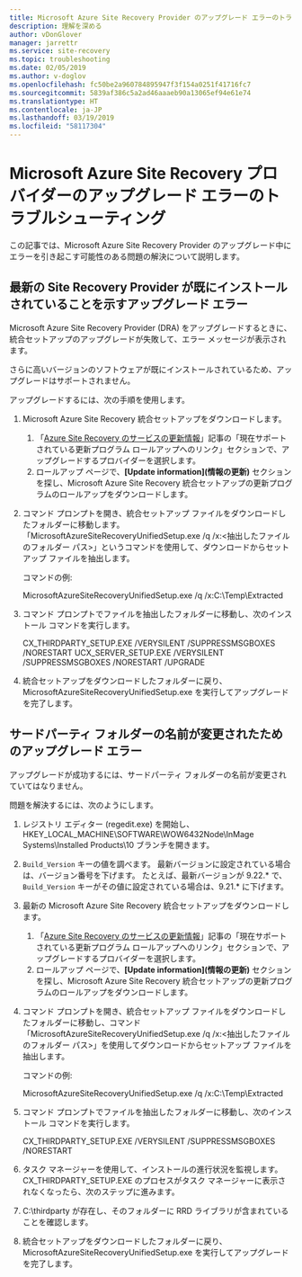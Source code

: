 ```yaml
---
title: Microsoft Azure Site Recovery Provider のアップグレード エラーのトラブルシューティング | Microsoft Docs
description: 理解を深める
author: vDonGlover
manager: jarrettr
ms.service: site-recovery
ms.topic: troubleshooting
ms.date: 02/05/2019
ms.author: v-doglov
ms.openlocfilehash: fc50be2a960784895947f3f154a0251f41716fc7
ms.sourcegitcommit: 5839af386c5a2ad46aaaeb90a13065ef94e61e74
ms.translationtype: HT
ms.contentlocale: ja-JP
ms.lasthandoff: 03/19/2019
ms.locfileid: "58117304"
---
```

# <a name="troubleshoot-microsoft-azure-site-recovery-provider-upgrade-failures"></a>Microsoft Azure Site Recovery プロバイダーのアップグレード エラーのトラブルシューティング

この記事では、Microsoft Azure Site Recovery Provider のアップグレード中にエラーを引き起こす可能性のある問題の解決について説明します。

## <a name="the-upgrade-fails-reporting-that-the-latest-site-recovery-provider-is-already-installed"></a>最新の Site Recovery Provider が既にインストールされていることを示すアップグレード エラー

Microsoft Azure Site Recovery Provider (DRA) をアップグレードするときに、統合セットアップのアップグレードが失敗して、エラー メッセージが表示されます。

さらに高いバージョンのソフトウェアが既にインストールされているため、アップグレードはサポートされません。

アップグレードするには、次の手順を使用します。

1. Microsoft Azure Site Recovery 統合セットアップをダウンロードします。
   1. 「[Azure Site Recovery のサービスの更新情報](service-updates-how-to.md##links-to-currently-supported-update-rollups)」記事の「現在サポートされている更新プログラム ロールアップへのリンク」セクションで、アップグレードするプロバイダーを選択します。
   2. ロールアップ ページで、**[Update information]\(情報の更新\)** セクションを探し、Microsoft Azure Site Recovery 統合セットアップの更新プログラムのロールアップをダウンロードします。

2. コマンド プロンプトを開き、統合セットアップ ファイルをダウンロードしたフォルダーに移動します。 「MicrosoftAzureSiteRecoveryUnifiedSetup.exe /q /x:&lt;抽出したファイルのフォルダー パス&gt;」というコマンドを使用して、ダウンロードからセットアップ ファイルを抽出します。
    
    コマンドの例:

    MicrosoftAzureSiteRecoveryUnifiedSetup.exe /q /x:C:\Temp\Extracted

3. コマンド プロンプトでファイルを抽出したフォルダーに移動し、次のインストール コマンドを実行します。
   
    CX_THIRDPARTY_SETUP.EXE /VERYSILENT /SUPPRESSMSGBOXES /NORESTART  UCX_SERVER_SETUP.EXE /VERYSILENT /SUPPRESSMSGBOXES /NORESTART /UPGRADE

1. 統合セットアップをダウンロードしたフォルダーに戻り、MicrosoftAzureSiteRecoveryUnifiedSetup.exe を実行してアップグレードを完了します。 

## <a name="upgrade-failure-due-to-the-3rd-party-folder-being-renamed"></a>サードパーティ フォルダーの名前が変更されたためのアップグレード エラー

アップグレードが成功するには、サードパーティ フォルダーの名前が変更されていてはなりません。

問題を解決するには、次のようにします。

1. レジストリ エディター (regedit.exe) を開始し、HKEY_LOCAL_MACHINE\SOFTWARE\WOW6432Node\InMage Systems\Installed Products\10 ブランチを開きます。
1. `Build_Version` キーの値を調べます。 最新バージョンに設定されている場合は、バージョン番号を下げます。 たとえば、最新バージョンが 9.22.\* で、`Build_Version` キーがその値に設定されている場合は、9.21.\* に下げます。
1. 最新の Microsoft Azure Site Recovery 統合セットアップをダウンロードします。
   1. 「[Azure Site Recovery のサービスの更新情報](service-updates-how-to.md##links-to-currently-supported-update-rollups)」記事の「現在サポートされている更新プログラム ロールアップへのリンク」セクションで、アップグレードするプロバイダーを選択します。
   2. ロールアップ ページで、**[Update information]\(情報の更新\)** セクションを探し、Microsoft Azure Site Recovery 統合セットアップの更新プログラムのロールアップをダウンロードします。
1. コマンド プロンプトを開き、統合セットアップ ファイルをダウンロードしたフォルダーに移動し、コマンド「MicrosoftAzureSiteRecoveryUnifiedSetup.exe /q /x:&lt;抽出したファイルのフォルダー パス&gt;」を使用してダウンロードからセットアップ ファイルを抽出します。

    コマンドの例:

    MicrosoftAzureSiteRecoveryUnifiedSetup.exe /q /x:C:\Temp\Extracted

1. コマンド プロンプトでファイルを抽出したフォルダーに移動し、次のインストール コマンドを実行します。
   
    CX_THIRDPARTY_SETUP.EXE /VERYSILENT /SUPPRESSMSGBOXES /NORESTART

1. タスク マネージャーを使用して、インストールの進行状況を監視します。 CX_THIRDPARTY_SETUP.EXE のプロセスがタスク マネージャーに表示されなくなったら、次のステップに進みます。
1. C:\thirdparty が存在し、そのフォルダーに RRD ライブラリが含まれていることを確認します。
1. 統合セットアップをダウンロードしたフォルダーに戻り、MicrosoftAzureSiteRecoveryUnifiedSetup.exe を実行してアップグレードを完了します。 